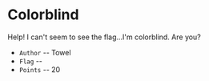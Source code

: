 # Colorblind
Help! I can't seem to see the flag...I'm colorblind. Are you?

* `Author` -- Towel
* `Flag` -- 
* `Points` -- 20

